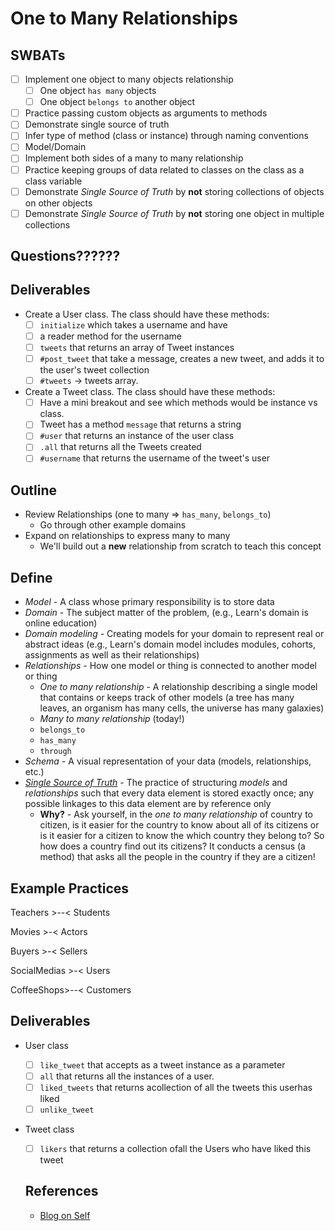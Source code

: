 # One to Many Relationships

## SWBATs
* [ ] Implement one object to many objects relationship
  * [ ] One object `has many` objects
  * [ ] One object `belongs to` another object
* [ ] Practice passing custom objects as arguments to methods
* [ ] Demonstrate single source of truth
* [ ] Infer type of method (class or instance) through naming conventions
* [ ] Model/Domain
* [ ] Implement both sides of a many to many relationship
* [ ] Practice keeping groups of data related to classes on the class as a class variable
* [ ] Demonstrate _Single Source of Truth_ by **not** storing collections of objects on other objects
* [ ] Demonstrate _Single Source of Truth_ by **not** storing one object in multiple collections

## Questions??????

## Deliverables
* Create a User class. The class should have these methods:
  * [ ] `initialize` which takes a username and have
  * [ ]  a reader method for the username
  * [ ] `tweets` that returns an array of Tweet instances
  * [ ] `#post_tweet` that take a message, creates a new tweet, and adds it to the user's tweet collection
  * [ ] `#tweets` -> tweets array.
* Create a Tweet class. The class should have these methods:
  * [ ] Have a mini breakout and see which methods would be instance vs class.
  * [ ] Tweet has a method `message` that returns a string
  * [ ] `#user` that returns an instance of the user class
  * [ ] `.all` that returns all the Tweets created
  * [ ] `#username` that returns the username of the tweet's user

## Outline

* Review Relationships (one to many => `has_many`, `belongs_to`)
  * Go through other example domains
* Expand on relationships to express many to many
  * We'll build out a **new** relationship from scratch to teach this concept

## Define
* _Model_ - A class whose primary responsibility is to store data
* _Domain_ - The subject matter of the problem, (e.g., Learn's domain is online education)
* _Domain modeling_ - Creating models for your domain to represent real or abstract ideas (e.g., Learn's domain model includes modules, cohorts, assignments as well as their relationships)
* _Relationships_ - How one model or thing is connected to another model or thing
  * _One to many relationship_ - A relationship describing a single model that contains or keeps track of other models (a tree has many leaves, an organism has many cells, the universe has many galaxies)
  * _Many to many relationship_ (today!)
  * `belongs_to`
  * `has_many`
  * `through`
* _Schema_ - A visual representation of your data (models, relationships, etc.)
* [_Single Source of Truth_](https://en.wikipedia.org/wiki/Single_source_of_truth) - The practice of structuring _models_ and _relationships_ such that every data element is stored exactly once; any possible linkages to this data element are by reference only
  * **Why?** - Ask yourself, in the _one to many relationship_ of country to citizen, is it easier for the country to know about all of its citizens or is it easier for a citizen to know the which country they belong to? So how does a country find out its citizens? It conducts a census (a method) that asks all the people in the country if they are a citizen!

## Example Practices
Teachers >--< Students

Movies >-< Actors

Buyers >-< Sellers

SocialMedias >-< Users

CoffeeShops>--< Customers


## Deliverables
- User class
  - [ ] `like_tweet` that accepts as a tweet instance as a parameter
  - [ ] `all` that returns all the instances of a user.
  - [ ] `liked_tweets` that returns acollection of all the tweets this userhas liked
  - [ ] `unlike_tweet`
- Tweet class

  - [ ] `likers` that returns a collection ofall the Users who have liked this tweet



  ## References
  - [Blog on Self](https://dev.to/danvyle/understanding-self-via-football-analogy-2f0e)
